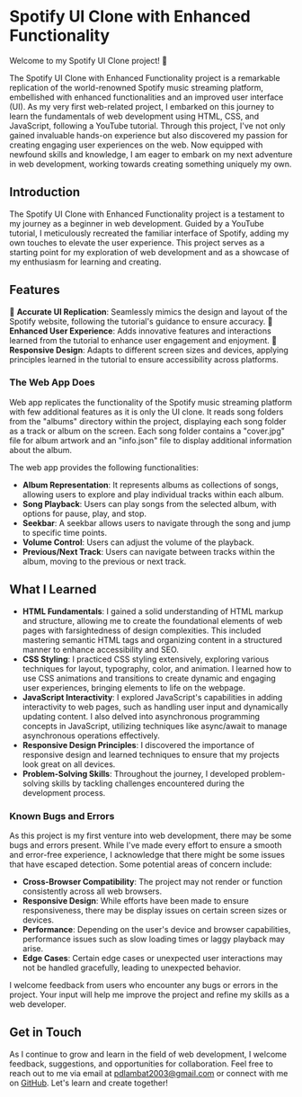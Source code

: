 # Spotify UI Clone with Enhanced Functionality

Welcome to my Spotify UI Clone project! 🎵

The Spotify UI Clone with Enhanced Functionality project is a remarkable replication of the world-renowned Spotify music streaming platform, embellished with enhanced functionalities and an improved user interface (UI). As my very first web-related project, I embarked on this journey to learn the fundamentals of web development using HTML, CSS, and JavaScript, following a YouTube tutorial. Through this project, I've not only gained invaluable hands-on experience but also discovered my passion for creating engaging user experiences on the web. Now equipped with newfound skills and knowledge, I am eager to embark on my next adventure in web development, working towards creating something uniquely my own.


## Introduction

The Spotify UI Clone with Enhanced Functionality project is a testament to my journey as a beginner in web development. Guided by a YouTube tutorial, I meticulously recreated the familiar interface of Spotify, adding my own touches to elevate the user experience. This project serves as a starting point for my exploration of web development and as a showcase of my enthusiasm for learning and creating.

## Features

🎨 **Accurate UI Replication**: Seamlessly mimics the design and layout of the Spotify website, following the tutorial's guidance to ensure accuracy.
🚀 **Enhanced User Experience**: Adds innovative features and interactions learned from the tutorial to enhance user engagement and enjoyment.
📱 **Responsive Design**: Adapts to different screen sizes and devices, applying principles learned in the tutorial to ensure accessibility across platforms.

### The Web App Does

Web app replicates the functionality of the Spotify music streaming platform with few additional features as it is only the UI clone. It reads song folders from the "albums" directory within the project, displaying each song folder as a track or album on the screen. Each song folder contains a "cover.jpg" file for album artwork and an "info.json" file to display additional information about the album.

The web app provides the following functionalities:
- **Album Representation**: It represents albums as collections of songs, allowing users to explore and play individual tracks within each album.
- **Song Playback**: Users can play songs from the selected album, with options for pause, play, and stop.
- **Seekbar**: A seekbar allows users to navigate through the song and jump to specific time points.
- **Volume Control**: Users can adjust the volume of the playback.
- **Previous/Next Track**: Users can navigate between tracks within the album, moving to the previous or next track.

## What I Learned

- **HTML Fundamentals**: I gained a solid understanding of HTML markup and structure, allowing me to create the foundational elements of web pages with farsightedness of design complexities. This included mastering semantic HTML tags and organizing content in a structured manner to enhance accessibility and SEO.
- **CSS Styling**: I practiced CSS styling extensively, exploring various techniques for layout, typography, color, and animation. I learned how to use CSS animations and transitions to create dynamic and engaging user experiences, bringing elements to life on the webpage.
- **JavaScript Interactivity**: I explored JavaScript's capabilities in adding interactivity to web pages, such as handling user input and dynamically updating content. I also delved into asynchronous programming concepts in JavaScript, utilizing techniques like async/await to manage asynchronous operations effectively.
- **Responsive Design Principles**: I discovered the importance of responsive design and learned techniques to ensure that my projects look great on all devices.
- **Problem-Solving Skills**: Throughout the journey, I developed problem-solving skills by tackling challenges encountered during the development process.

### Known Bugs and Errors

As this project is my first venture into web development, there may be some bugs and errors present. While I've made every effort to ensure a smooth and error-free experience, I acknowledge that there might be some issues that have escaped detection. Some potential areas of concern include:
- **Cross-Browser Compatibility**: The project may not render or function consistently across all web browsers.
- **Responsive Design**: While efforts have been made to ensure responsiveness, there may be display issues on certain screen sizes or devices.
- **Performance**: Depending on the user's device and browser capabilities, performance issues such as slow loading times or laggy playback may arise.
- **Edge Cases**: Certain edge cases or unexpected user interactions may not be handled gracefully, leading to unexpected behavior.

I welcome feedback from users who encounter any bugs or errors in the project. Your input will help me improve the project and refine my skills as a web developer.

## Get in Touch

As I continue to grow and learn in the field of web development, I welcome feedback, suggestions, and opportunities for collaboration. Feel free to reach out to me via email at [pdlambat2003@gmail.com](mailto:pdlambat2003@gmail.com) or connect with me on [GitHub](https://github.com/pdlambat2003). Let's learn and create together!

